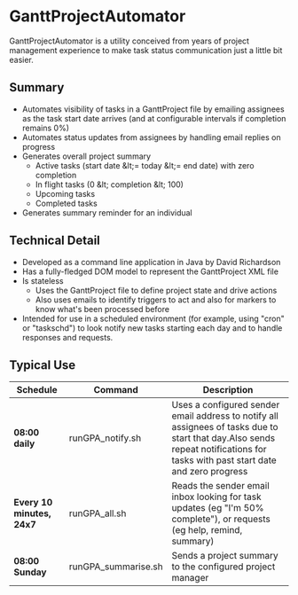 # GanttProjectAutomator
GanttProjectAutomator is a utility conceived from years of project management experience to make task status communication just a little bit easier.

## Summary

- Automates visibility of tasks in a GanttProject file by emailing assignees as the task start date arrives (and at configurable intervals if completion remains 0%)
- Automates status updates from assignees by handling email replies on progress
- Generates overall project summary
  - Active tasks (start date \&lt;= today \&lt;= end date) with zero completion
  - In flight tasks (0 \&lt; completion \&lt; 100)
  - Upcoming tasks
  - Completed tasks
- Generates summary reminder for an individual

## Technical Detail

- Developed as a command line application in Java by David Richardson
- Has a fully-fledged DOM model to represent the GanttProject XML file
- Is stateless
  - Uses the GanttProject file to define project state and drive actions
  - Also uses emails to identify triggers to act and also for markers to know what&#39;s been processed before
- Intended for use in a scheduled environment (for example, using &quot;cron&quot; or &quot;taskschd&quot;) to look notify new tasks starting each day and to handle responses and requests.

## Typical Use

| **Schedule** | **Command** | **Description** |
| --- | --- | --- |
| **08:00 daily** | runGPA\_notify.sh | Uses a configured sender email address to notify all assignees of tasks due to start that day.Also sends repeat notifications for tasks with past start date and zero progress |
| **Every 10 minutes, 24x7** | runGPA\_all.sh | Reads the sender email inbox looking for task updates (eg &quot;I&#39;m 50% complete&quot;), or requests (eg help, remind, summary)
| **08:00 Sunday** | runGPA\_summarise.sh | Sends a project summary to the configured project manager |
